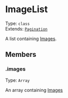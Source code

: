 # ImageList

Type: `class`<br>
Extends: [`Pagination`](pagination.md)

A list containing [Images](image.md).

## Members

### .images

Type: `Array`

An array containing [Images](image.md)